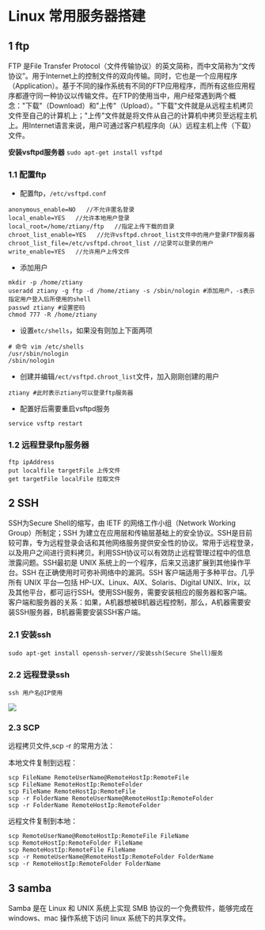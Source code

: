 # Linux 常用服务器搭建

## 1 ftp

FTP 是File Transfer Protocol（文件传输协议）的英文简称，而中文简称为“文传协议”。用于Internet上的控制文件的双向传输。同时，它也是一个应用程序（Application）。基于不同的操作系统有不同的FTP应用程序，而所有这些应用程序都遵守同一种协议以传输文件。在FTP的使用当中，用户经常遇到两个概念："下载"（Download）和"上传"（Upload）。"下载"文件就是从远程主机拷⻉文件至自己的计算机上；"上传"文件就是将文件从自己的计算机中拷⻉至远程主机上。用Internet语言来说，用户可通过客户机程序向（从）远程主机上传（下载）文件。

**安装vsftpd服务器** `sudo apt-get install vsftpd`

### 1.1 配置ftp

- 配置ftp，`/etc/vsftpd.conf`

```shell
anonymous_enable=NO   //不允许匿名登录
local_enable=YES   //允许本地用户登录
local_root=/home/ztiany/ftp   //指定上传下载的目录
chroot_list_enable=YES   //允许vsftpd.chroot_list文件中的用户登录FTP服务器
chroot_list_file=/etc/vsftpd.chroot_list //记录可以登录的用户
write_enable=YES   //允许用户上传文件
```

- 添加用户

```shell
mkdir -p /home/ztiany
useradd ztiany -g ftp -d /home/ztiany -s /sbin/nologin #添加用户，-s表示指定用户登入后所使用的shell
passwd ztiany #设置密码
chmod 777 -R /home/ztiany
```

- 设置`etc/shells`，如果没有则加上下面两项

```shell
# 命令 vim /etc/shells
/usr/sbin/nologin
/sbin/nologin
```

- 创建并编辑`/ect/vsftpd.chroot_list`文件，加入刚刚创建的用户

```shell
ztiany #此时表示ztiany可以登录ftp服务器
```

- 配置好后需要重启vsftpd服务

```shell
service vsftp restart
```

### 1.2 远程登录ftp服务器

```shell
ftp ipAddress
put localfile targetFile 上传文件
get targetFile localFile 拉取文件
```

## 2 SSH

SSH为Secure Shell的缩写，由 IETF 的网络工作小组（Network Working Group）所制定；SSH 为建立在应用层和传输层基础上的安全协议。SSH是目前较可靠，专为远程登录会话和其他网络服务提供安全性的协议。常用于远程登录，以及用户之间进行资料拷⻉。利用SSH协议可以有效防止远程管理过程中的信息泄露问题。SSH最初是 UNIX 系统上的一个程序，后来又迅速扩展到其他操作平台。SSH 在正确使用时可弥补网络中的漏洞。SSH 客户端适用于多种平台。几乎所有 UNIX 平台—包括 HP-UX、Linux、AIX、Solaris、Digital UNIX、Irix，以及其他平台，都可运行SSH。使用SSH服务，需要安装相应的服务器和客户端。客户端和服务器的关系：如果，A机器想被B机器远程控制，那么，A机器需要安装SSH服务器，B机器需要安装SSH客户端。

### 2.1 安装ssh

```shell
sudo apt-get install openssh-server//安装ssh(Secure Shell)服务
```

### 2.2 远程登录ssh

```shell
ssh 用户名@IP使用
```

![](images/ssh.jpg)

### 2.3 SCP

远程拷⻉文件,scp -r 的常用方法：

本地文件复制到远程：

```shell
scp FileName RemoteUserName@RemoteHostIp:RemoteFile
scp FileName RemoteHostIp:RemoteFolder
scp FileName RemoteHostIp:RemoteFile
scp -r FolderName RemoteUserName@RemoteHostIp:RemoteFolder
scp -r FolderName RemoteHostIp:RemoteFolder
```

远程文件复制到本地：

```shell
scp RemoteUserName@RemoteHostIp:RemoteFile FileName
scp RemoteHostIp:RemoteFolder FileName
scp RemoteHostIp:RemoteFile FileName
scp -r RemoteUserName@RemoteHostIp:RemoteFolder FolderName
scp -r RemoteHostIp:RemoteFolder FolderName
```

## 3 samba

Samba 是在 Linux 和 UNIX 系统上实现 SMB 协议的一个免费软件，能够完成在 windows、mac 操作系统下访问 linux 系统下的共享文件。
